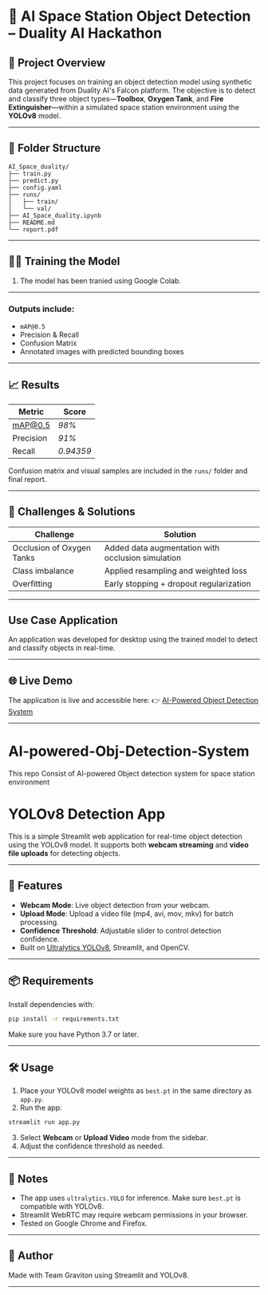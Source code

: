 
# 🔭 AI Space Station Object Detection – Duality AI Hackathon

## 🚀 Project Overview

This project focuses on training an object detection model using synthetic data generated from Duality AI's Falcon platform. The objective is to detect and classify three object types—**Toolbox**, **Oxygen Tank**, and **Fire Extinguisher**—within a simulated space station environment using the **YOLOv8** model.

---

## 📁 Folder Structure

```
AI_Space_duality/
├── train.py
├── predict.py
├── config.yaml
├── runs/
│   ├── train/
│   └── val/
├── AI_Space_duality.ipynb
├── README.md
└── report.pdf
```

---



## 🏋️‍♂️ Training the Model

1. The model has been tranied using Google Colab.

---

### Outputs include:
- `mAP@0.5`
- Precision & Recall
- Confusion Matrix
- Annotated images with predicted bounding boxes

---

## 📈 Results

| Metric           | Score     |
|------------------|-----------|
| mAP@0.5          | _98%_ |
| Precision        | _91%_ |
| Recall           | _0.94359_ |

Confusion matrix and visual samples are included in the `runs/` folder and final report.

---

## 🧠 Challenges & Solutions

| Challenge | Solution |
|----------|----------|
| Occlusion of Oxygen Tanks | Added data augmentation with occlusion simulation |
| Class imbalance | Applied resampling and weighted loss |
| Overfitting | Early stopping + dropout regularization |

---

## Use Case Application 

An application was developed for desktop using the trained model to detect and classify objects in real-time.

---

## 🌐 Live Demo

The application is live and accessible here:
👉 [AI-Powered Object Detection System](https://ai-powered-obj-detection-system.streamlit.app/)


---

# AI-powered-Obj-Detection-System
This repo Consist of AI-powered Object detection system for space station environment


# YOLOv8 Detection App

This is a simple Streamlit web application for real-time object detection using the YOLOv8 model. It supports both **webcam streaming** and **video file uploads** for detecting objects.

---

## 🚀 Features

- **Webcam Mode**: Live object detection from your webcam.
- **Upload Mode**: Upload a video file (mp4, avi, mov, mkv) for batch processing.
- **Confidence Threshold**: Adjustable slider to control detection confidence.
- Built on [Ultralytics YOLOv8](https://docs.ultralytics.com/), Streamlit, and OpenCV.

---

## 📦 Requirements

Install dependencies with:

```bash
pip install -r requirements.txt
```

Make sure you have Python 3.7 or later.

---

## 🛠️ Usage

1. Place your YOLOv8 model weights as `best.pt` in the same directory as `app.py`.
2. Run the app:

```bash
streamlit run app.py
```

3. Select **Webcam** or **Upload Video** mode from the sidebar.
4. Adjust the confidence threshold as needed.


---

## 📌 Notes

- The app uses `ultralytics.YOLO` for inference. Make sure `best.pt` is compatible with YOLOv8.
- Streamlit WebRTC may require webcam permissions in your browser.
- Tested on Google Chrome and Firefox.

---

## 🧠 Author

Made with Team Graviton using Streamlit and YOLOv8.

---









